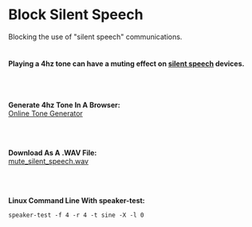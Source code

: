 

# Block Silent Speech
Blocking the use of "silent speech" communications.
<br>
<br>

#### Playing a 4hz tone can have a muting effect on [silent speech](https://en.wikipedia.org/wiki/Subvocal_recognition) devices.

<br>
<br>

**Generate 4hz Tone In A Browser:**
<br>
[Online Tone Generator](https://szynalski.com/tone#4,v0.5)

<br>
<br>

**Download As A .WAV File:**
<br>
[mute_silent_speech.wav](https://github.com/amritabithi/Block-Silent-Speech/blob/main/mute_silent_speech.wav)
<br>

<br>
<br>

**Linux Command Line With speaker-test:**
<br>
```
speaker-test -f 4 -r 4 -t sine -X -l 0
```

